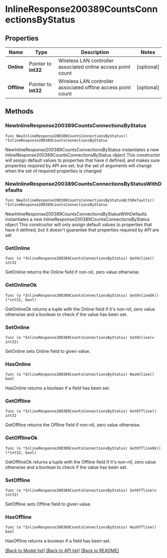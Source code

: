 # InlineResponse200389CountsConnectionsByStatus

## Properties

Name | Type | Description | Notes
------------ | ------------- | ------------- | -------------
**Online** | Pointer to **int32** | Wireless LAN controller associated online access point count | [optional] 
**Offline** | Pointer to **int32** | Wireless LAN controller associated offline access point count | [optional] 

## Methods

### NewInlineResponse200389CountsConnectionsByStatus

`func NewInlineResponse200389CountsConnectionsByStatus() *InlineResponse200389CountsConnectionsByStatus`

NewInlineResponse200389CountsConnectionsByStatus instantiates a new InlineResponse200389CountsConnectionsByStatus object
This constructor will assign default values to properties that have it defined,
and makes sure properties required by API are set, but the set of arguments
will change when the set of required properties is changed

### NewInlineResponse200389CountsConnectionsByStatusWithDefaults

`func NewInlineResponse200389CountsConnectionsByStatusWithDefaults() *InlineResponse200389CountsConnectionsByStatus`

NewInlineResponse200389CountsConnectionsByStatusWithDefaults instantiates a new InlineResponse200389CountsConnectionsByStatus object
This constructor will only assign default values to properties that have it defined,
but it doesn't guarantee that properties required by API are set

### GetOnline

`func (o *InlineResponse200389CountsConnectionsByStatus) GetOnline() int32`

GetOnline returns the Online field if non-nil, zero value otherwise.

### GetOnlineOk

`func (o *InlineResponse200389CountsConnectionsByStatus) GetOnlineOk() (*int32, bool)`

GetOnlineOk returns a tuple with the Online field if it's non-nil, zero value otherwise
and a boolean to check if the value has been set.

### SetOnline

`func (o *InlineResponse200389CountsConnectionsByStatus) SetOnline(v int32)`

SetOnline sets Online field to given value.

### HasOnline

`func (o *InlineResponse200389CountsConnectionsByStatus) HasOnline() bool`

HasOnline returns a boolean if a field has been set.

### GetOffline

`func (o *InlineResponse200389CountsConnectionsByStatus) GetOffline() int32`

GetOffline returns the Offline field if non-nil, zero value otherwise.

### GetOfflineOk

`func (o *InlineResponse200389CountsConnectionsByStatus) GetOfflineOk() (*int32, bool)`

GetOfflineOk returns a tuple with the Offline field if it's non-nil, zero value otherwise
and a boolean to check if the value has been set.

### SetOffline

`func (o *InlineResponse200389CountsConnectionsByStatus) SetOffline(v int32)`

SetOffline sets Offline field to given value.

### HasOffline

`func (o *InlineResponse200389CountsConnectionsByStatus) HasOffline() bool`

HasOffline returns a boolean if a field has been set.


[[Back to Model list]](../README.md#documentation-for-models) [[Back to API list]](../README.md#documentation-for-api-endpoints) [[Back to README]](../README.md)


